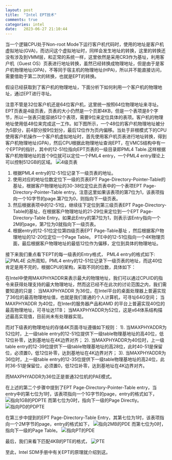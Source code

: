 ```yaml
---
layout: post
title:  "Intel EPT技术"
comments: true
categories: intel
date:   2023-06-27 21:10:44
---
```


当一个逻辑CPU处于Non-root Mode下运行客户机代码时，使用的地址是客户机虚拟地址(GVA)，而访问这个虚拟地址时，同样会发生地址的转换，这里的转换还没有涉及到VMM层，和正常的系统一样，这里依然是采用CR3作为基址，利用客户机（Guest OS）页表进行地址转换，虽然已经转换成物理地址，但是由于是客户机物理地址(GPA)，不等同于宿主机的物理地址(HPA)，所以并不能直接访问，需要借助于第二次的转换，也就是EPT的转换。

假设已经获取到了客户机的物理地址，下面分析下如何利用一个客户机的物理地址，通过EPT进行寻址。

注意不管是32位客户机还是64位客户机，这里统一按照64位物理地址来寻址。EPT页表是4级页表，页表的大小仍然是一个页即4KB，但是一个表项是8个字节，所以一张表只能容纳512个表项，需要9位来定位具体的表项。客户机的物理地址使用低48位来完成这一工作。如下图所示，一个48位的客户机物理地址被分为5部分，前4部分按9位划分，最后12位作为页内偏移。当处于非根模式下的CPU使用客户机操作一个客户机虚拟地址时，首先使用客户机页表进行地址转换，得到客户机物理地址(GPA)，然后CPU根据此物理地址查询EPT，在VMCS结构中有一个EPTP的指针，其中的12-51位指向EPT页表的一级目录即PML4 Table.这样根据客户机物理地址的首个9位就可以定位一个PML4 entry，一个PML4 entry理论上可以控制512GB的区域。
![4级页表](https://github.com/lbbxsxlz/lbbxsxlz.github.io/raw/master/images/intel_ept/4-level-paging.jpg)
1. 根据PML4 entry的12-51位记录下一级页表的地址。
2. 使用对应的地址位数定位下一级的页表EPT Page-Directory-Pointer-Table的基址，根据客户物理地址的30-38位定位此页表中的一个表项EPT Page-Directory-Pointer-Table entry。注意这里如果该表项的第7位为1，该表项指向一个1G字节的page.第7位为0，则指向下一级页表。
3. 然后根据表项中的12-51位，继续往下定位到第三级页表EPT Page-Directory-Table的基址，在根据客户物理地址的21-29位来定位到一个EPT Page-Directory-Table Entry。如果此Entry的第7位为1，则表示该Entry指向一个2M的page，第7位为0就指向下一级页表。
4. 根据entry的12-51位定位第四级页表EPT Page-Table基址 ，然后根据客户物理地址的12-20位定位一个Page Table。
PTE中的12-51位指向一个4K物理页面，最后根据客户物理地址的最低12位作为偏移，定位到具体的物理地址。

接下来我们重点看下EPT的每一级表的Entry格式，
PML4 entry的格式如下:
![PML4E](https://github.com/lbbxsxlz/lbbxsxlz.github.io/raw/master/images/intel_ept/PML4E.jpg)
众所周知，PML4 entry的12-51位记录下一级页表的地址，而这40位肯定是用不完的，根据CPU的架构，采取不同的位数，具体如下：

在Intel中使用MAXPHYADDR来表示最大的物理地址，我们可以通过CPUID的指令来获得处理支持的最大物理地址，然而这已经不在此次的讨论范围之内，我们需要知道的只是：
当MAXPHYADDR 为36位，在Intel平台的桌面处理器上普遍实现了36位的最高物理地址值，也就是我们普通的个人计算机，可寻址64G空间；
当MAXPHYADDR 为40位，在Inter的服务器产品和AMD 的平台上普遍实现40位的最高物理地址，可寻址达1TB；
当MAXPHYADDR为52位，这是x64体系结构描述最高实现值，目前尚未有处理器实现。

而对下级表的物理地址的存储4K页面寻址遵循如下规则：
1). 当MAXPHYADDR为52位时，上一级table entry的12-51位提供下一级table物理基地址的高40位，低12位补零，达到基地址在4K边界对齐；
2). 当MAXPHYADDR为40位时，上一级table entry的12-39位提供下一级table物理基地址的高28位，此时40-51是保留位，必须置0，低12位补零，达到基地址在4K边界对齐；
3). 当MAXPHYADDR为36位时，上一级table entry的12-35位提供下一级table物理基地址的高24位，此时36-51是保留位，必须置0，低12位补零，达到基地址在4K边界对齐。

而MAXPHYADDR为36位正是普通32位机的PAE模式。

在上述的第二个步骤中提到了EPT Page-Directory-Pointer-Table entry，当entry中的第七位为1时，该表项指向一个1G字节的page，entry的格式如下，
![指向1GB的PDPTE](https://github.com/lbbxsxlz/lbbxsxlz.github.io/raw/master/images/intel_ept/PDPTE-1GBytes.jpg)
而第七位为0时，指向下一级的Page Directly。
![指向PD的PDPTE](https://github.com/lbbxsxlz/lbbxsxlz.github.io/raw/master/images/intel_ept/PDPTE.jpg)

在第三步中提到的EPT Page-Directory-Table Entry，其第七位为1时，该表项指向一个2M字节的page，entry的格式如下，
![指向2MB的PDE](https://github.com/lbbxsxlz/lbbxsxlz.github.io/raw/master/images/intel_ept/PDE-2MBytes.jpg)
而第七位为0时，指向下一级的Page Table。
![指向PT的PDE](https://github.com/lbbxsxlz/lbbxsxlz.github.io/raw/master/images/intel_ept/PDE.jpg)

最后，我们来看下匹配4KB的PTE的格式，
![PTE](https://github.com/lbbxsxlz/lbbxsxlz.github.io/raw/master/images/intel_ept/PTE.jpg)

至此，Intel SDM手册中有关EPT的原理就介绍到这。